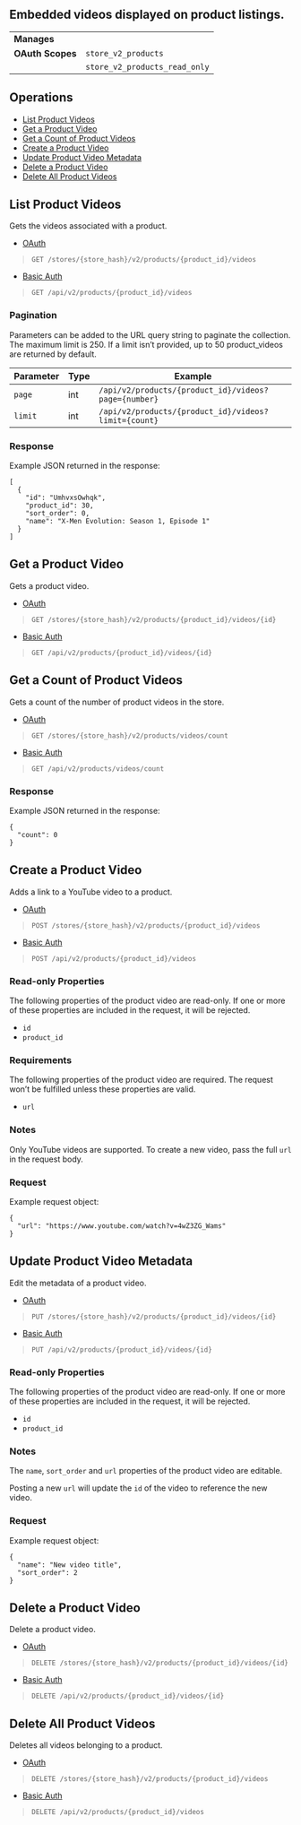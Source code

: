## Embedded videos displayed on product listings.

|||
|---|---|
| **Manages** |
| **OAuth Scopes** | `store_v2_products`
||`store_v2_products_read_only`


## Operations

*   [List Product Videos](#list-product-videos)
*   [Get a Product Video](#get-a-product-video)
*   [Get a Count of Product Videos](#get-a-count-of-product-videos)
*   [Create a Product Video](#create-a-product-video)
*   [Update Product Video Metadata](#update-product-video-metadata)
*   [Delete a Product Video](#delete-a-product-video)
*   [Delete All Product Videos](#delete-all-product-videos)

## List Product Videos

Gets the videos associated with a product.

*   [OAuth](#list-product-videos-oauth)
>`GET /stores/{store_hash}/v2/products/{product_id}/videos`</div>
*   [Basic Auth](#list-product-videos-basic)
>`GET /api/v2/products/{product_id}/videos`</div>

### Pagination

Parameters can be added to the URL query string to paginate the collection. The maximum limit is 250\. If a limit isn’t provided, up to 50 product_videos are returned by default.

| Parameter | Type | Example |
| --- | --- | --- |
| `page` | int | `/api/v2/products/{product_id}/videos?page={number}` |
| `limit` | int | `/api/v2/products/{product_id}/videos?limit={count}` |

### Response

Example JSON returned in the response:

```
[
  {
    "id": "UmhvxsOwhqk",
    "product_id": 30,
    "sort_order": 0,
    "name": "X-Men Evolution: Season 1, Episode 1"
  }
]
```

## Get a Product Video

Gets a product video.


*   [OAuth](#get-a-product-video-oauth)
>`GET /stores/{store_hash}/v2/products/{product_id}/videos/{id}`</div>
*   [Basic Auth](#get-a-product-video-basic)
>`GET /api/v2/products/{product_id}/videos/{id}`</div>


## Get a Count of Product Videos

Gets a count of the number of product videos in the store.


*   [OAuth](#get-a-count-of-product-videos-oauth)
>`GET /stores/{store_hash}/v2/products/videos/count`</div>
*   [Basic Auth](#get-a-count-of-product-videos-basic)
>`GET /api/v2/products/videos/count`</div>

### Response

Example JSON returned in the response:

```
{
  "count": 0
}
```

## Create a Product Video

Adds a link to a YouTube video to a product.


*   [OAuth](#create-a-product-video-oauth)
>`POST /stores/{store_hash}/v2/products/{product_id}/videos`</div>
*   [Basic Auth](#create-a-product-video-basic)
>`POST /api/v2/products/{product_id}/videos`</div>

### Read-only Properties

The following properties of the product video are read-only. If one or more of these properties are included in the request, it will be rejected.

*   `id`
*   `product_id`

### Requirements

The following properties of the product video are required. The request won’t be fulfilled unless these properties are valid.

*   `url`

### Notes

Only YouTube videos are supported. To create a new video, pass the full `url` in the request body.

### Request

Example request object:

```
{
  "url": "https://www.youtube.com/watch?v=4wZ3ZG_Wams"
}
```

## Update Product Video Metadata

Edit the metadata of a product video.

*   [OAuth](#update-product-video-metadata-oauth)
>`PUT /stores/{store_hash}/v2/products/{product_id}/videos/{id}`</div>
*   [Basic Auth](#update-product-video-metadata-basic)
>`PUT /api/v2/products/{product_id}/videos/{id}`</div>

### Read-only Properties

The following properties of the product video are read-only. If one or more of these properties are included in the request, it will be rejected.

*   `id`
*   `product_id`

### Notes

The `name`, `sort_order` and `url` properties of the product video are editable.

Posting a new `url` will update the `id` of the video to reference the new video.

### Request

Example request object:
```
{
  "name": "New video title",
  "sort_order": 2
}
```

## Delete a Product Video

Delete a product video.

*   [OAuth](#delete-a-product-video-oauth)
>`DELETE /stores/{store_hash}/v2/products/{product_id}/videos/{id}`</div>
*   [Basic Auth](#delete-a-product-video-basic)
>`DELETE /api/v2/products/{product_id}/videos/{id}`</div>

## Delete All Product Videos

Deletes all videos belonging to a product.


*   [OAuth](#delete-all-product-videos-oauth)
>`DELETE /stores/{store_hash}/v2/products/{product_id}/videos`</div>
*   [Basic Auth](#delete-all-product-videos-basic)
>`DELETE /api/v2/products/{product_id}/videos`</div>
